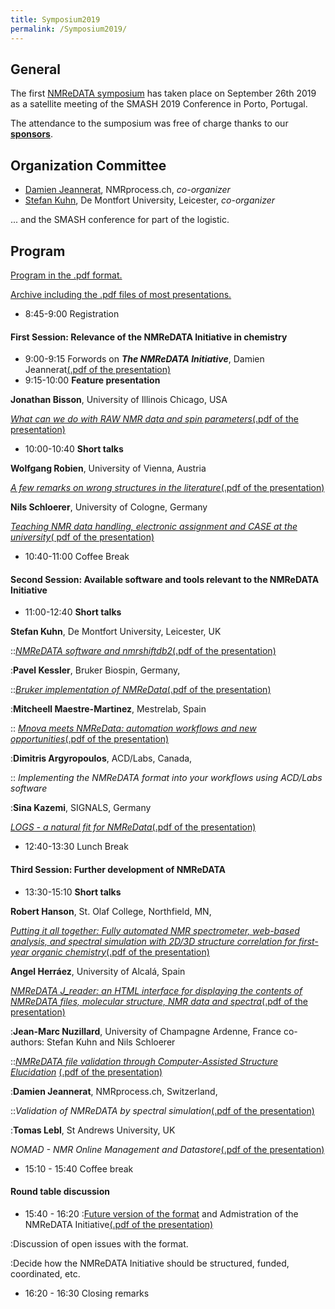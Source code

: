 ```yaml
---
title: Symposium2019
permalink: /Symposium2019/
---
```


General
-------

The first [NMReDATA
symposium](https://www.eventbrite.com/e/nmredata-symposium-tickets-62143090657)
has taken place on September 26th 2019 as a satellite meeting of the
SMASH 2019 Conference in Porto, Portugal.

The attendance to the sumposium was free of charge thanks to our
[**sponsors**](/Sympsium2019sponsors "wikilink").

Organization Committee
----------------------

-   [Damien Jeannerat](https://www.NMRprocess.ch), NMRprocess.ch,
    *co-organizer*
-   [Stefan
    Kuhn](https://www.dmu.ac.uk/about-dmu/academic-staff/technology/stefan-kuhn/stefan-kuhn.aspx),
    De Montfort University, Leicester, *co-organizer*

... and the SMASH conference for part of the logistic.

Program
-------

[Program in the .pdf format.](../extra/Final_program.pdf)

[Archive including the .pdf files of most presentations.](../extra/Presentations.zip "zip file")

-   8:45-9:00 Registration

#### First Session: Relevance of the NMReDATA Initiative in chemistry

-   9:00-9:15 Forwords on ***The NMReDATA Initiative***, Damien
    Jeannerat[(.pdf of the presentation)](../extra/DJ1.pdf "pdf")
-   9:15-10:00 **Feature presentation**

**Jonathan Bisson**, University of Illinois Chicago, USA



[*What can we do with RAW NMR data and spin
parameters*](/JB_abstract "wikilink")[(.pdf of the presentation)](../extra/JB.pdf "pdf")

-   10:00-10:40 **Short talks**

**Wolfgang Robien**, University of Vienna, Austria

 [*A few remarks on wrong structures in the literature*](/WR_abstract "wikilink")[(.pdf of the presentation)](../extra/WR.pdf "pdf")

**Nils Schloerer**, University of Cologne, Germany



[*Teaching NMR data handling, electronic assignment and CASE at the university*](/NS_abstract "wikilink")[( pdf of the presentation)](../extra/NS.pdf "pdf")

-   10:40-11:00 Coffee Break

#### Second Session: Available software and tools relevant to the NMReDATA Initiative

-   11:00-12:40 **Short talks**

**Stefan Kuhn**, De Montfort University, Leicester, UK

::[*NMReDATA software and nmrshiftdb2*](/SK_abstract "wikilink")[(.pdf of the presentation)](../extra/SK.pdf "pdf")

:**Pavel Kessler**, Bruker Biospin, Germany,

::[*Bruker implementation of NMReData*](/PK_abstract "wikilink")[(.pdf of the presentation)](../extra/PK.pdf "pdf")

:**Mitcheell Maestre-Martinez**, Mestrelab, Spain

:: [*Mnova meets NMReData: automation workflows and new opportunities*](/CC_abstract "wikilink")[(.pdf of the presentation)](../extra/MM.pdf "pdf")

:**Dimitris Argyropoulos**, ACD/Labs, Canada,

:: *Implementing the NMReDATA format into your workflows using ACD/Labs software*

:**Sina Kazemi**, SIGNALS, Germany



[*LOGS - a natural fit for NMReData*](/JL_abstract "wikilink")[(.pdf of the presentation)](../extra/SK2.pdf "pdf")

-   12:40-13:30 Lunch Break

#### Third Session: Further development of NMReDATA

-   13:30-15:10 **Short talks**

**Robert Hanson**, St. Olaf College, Northfield, MN,

[*Putting it all together: Fully automated NMR spectrometer, web-based analysis, and spectral simulation with 2D/3D structure correlation for first-year organic chemistry*](/RH_abstract "wikilink")[(.pdf of the presentation)](../extra/RH.pdf "pdf")

**Angel Herráez**, University of Alcalá, Spain

 [*NMReDATA J_reader: an HTML interface for displaying the contents of NMReDATA files, molecular structure, NMR data and spectra*](/AH_abstract "wikilink")[(.pdf of the presentation)](../extra/AH.pdf "pdf")

:**Jean-Marc Nuzillard**, University of Champagne Ardenne, France co-authors: Stefan Kuhn and Nils Schloerer

::[*NMReDATA file validation through Computer-Assisted Structure Elucidation*](/JMN-abstract "wikilink") [(.pdf of the presentation)](../extra/JMN.pdf "pdf")

:**Damien Jeannerat**, NMRprocess.ch, Switzerland,

::*Validation of NMReDATA by spectral simulation*[(.pdf of the presentation)](../extra/DJ2.pdf "pdf")

:**Tomas Lebl**, St Andrews University, UK



*NOMAD - NMR Online Management and Datastore*[(.pdf of the presentation)](../extra/TL.pdf "pdf")

-   15:10 - 15:40 Coffee break

#### Round table discussion

-   15:40 - 16:20 :[Future version of the format](/Future_version "wikilink") and Admistration of the NMReDATA Initiative[(.pdf of the presentation)](../extra/DJ3.pdf "pdf")

:Discussion of open issues with the format.

:Decide how the NMReDATA Initiative should be structured, funded,
coordinated, etc.

-   16:20 - 16:30 Closing remarks